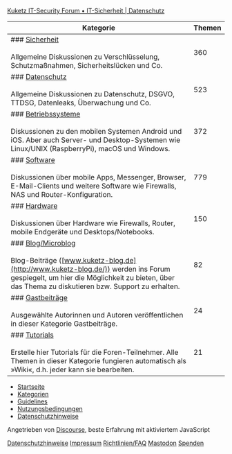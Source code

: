 [Kuketz IT-Security Forum • IT-Sicherheit | Datenschutz](https://forum.kuketz-blog.de/)

| Kategorie | Themen |
| --- | --- |
| ### [Sicherheit](https://forum.kuketz-blog.de/c/sicherheit/5)<br><br>Allgemeine Diskussionen zu Verschlüsselung, Schutzmaßnahmen, Sicherheitslücken und Co. | 360 |
| ### [Datenschutz](https://forum.kuketz-blog.de/c/datenschutz/6)<br><br>Allgemeine Diskussionen zu Datenschutz, DSGVO, TTDSG, Datenleaks, Überwachung und Co. | 523 |
| ### [Betriebssysteme](https://forum.kuketz-blog.de/c/betriebssysteme/7)<br><br>Diskussionen zu den mobilen Systemen Android und iOS. Aber auch Server- und Desktop-Systemen wie Linux/UNIX (RaspberryPi), macOS und Windows. | 372 |
| ### [Software](https://forum.kuketz-blog.de/c/software/10)<br><br>Diskussionen über mobile Apps, Messenger, Browser, E-Mail-Clients und weitere Software wie Firewalls, NAS und Router-Konfiguration. | 779 |
| ### [Hardware](https://forum.kuketz-blog.de/c/hardware/14)<br><br>Diskussionen über Hardware wie Firewalls, Router, mobile Endgeräte und Desktops/Notebooks. | 150 |
| ### [Blog/Microblog](https://forum.kuketz-blog.de/c/blog/15)<br><br>Blog-Beiträge ([www.kuketz-blog.de](http://www.kuketz-blog.de/)) werden ins Forum gespiegelt, um hier die Möglichkeit zu bieten, über das Thema zu diskutieren bzw. Support zu erhalten. | 82  |
| ### [Gastbeiträge](https://forum.kuketz-blog.de/c/gastbeitraege/16)<br><br>Ausgewählte Autorinnen und Autoren veröffentlichen in dieser Kategorie Gastbeiträge. | 24  |
| ### [Tutorials](https://forum.kuketz-blog.de/c/tutorials/4)<br><br>Erstelle hier Tutorials für die Foren-Teilnehmer. Alle Themen in dieser Kategorie fungieren automatisch als »Wiki«, d.h. jeder kann sie bearbeiten. | 21  |

* [Startseite](https://forum.kuketz-blog.de/)
* [Kategorien](https://forum.kuketz-blog.de/categories)
* [Guidelines](https://forum.kuketz-blog.de/guidelines)
* [Nutzungsbedingungen](https://forum.kuketz-blog.de/tos)
* [Datenschutzhinweise](https://forum.kuketz-blog.de/privacy)

Angetrieben von [Discourse](https://www.discourse.org/), beste Erfahrung mit aktiviertem JavaScript

[Datenschutzhinweise](https://www.kuketz-forum.de/privacy) [Impressum](https://www.kuketz-blog.de/impressum/) [Richtlinien/FAQ](https://www.kuketz-forum.de/faq) [Mastodon](https://social.tchncs.de/@kuketzblog) [Spenden](https://www.kuketz-blog.de/unterstuetzen/)